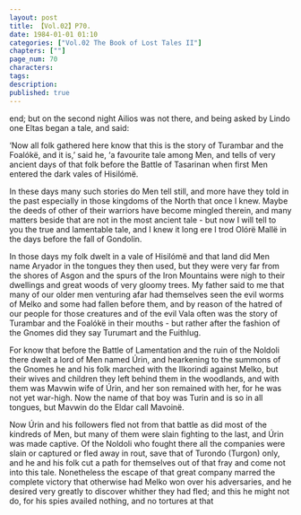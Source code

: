 ```yaml
---
layout: post
title: 【Vol.02】P70.
date: 1984-01-01 01:10
categories: ["Vol.02 The Book of Lost Tales II"]
chapters: [""]
page_num: 70
characters: 
tags: 
description: 
published: true
---
```


<p style="text-indent: 0;">
end; but on the second night Ailios was not there, and being asked by Lindo one Eltas began a tale, and said:
</p>

‘Now all folk gathered here know that this is the story of Turambar and the Foalókë, and it is,’ said he, ‘a favourite tale among Men, and tells of very ancient days of that folk before the Battle of Tasarinan when first Men entered the dark vales of Hisilómë.

In these days many such stories do Men tell still, and more have they told in the past especially in those kingdoms of the North that once I knew. Maybe the deeds of other of their warriors have become mingled therein, and many matters beside that are not in the most ancient tale - but now I will tell to you the true and lamentable tale, and I knew it long ere I trod Olórë Mallë in the days before the fall of Gondolin.

In those days my folk dwelt in a vale of Hisilómë and that land did Men name Aryador in the tongues they then used, but they were very far from the shores of Asgon and the spurs of the Iron Mountains were nigh to their dwellings and great woods of very gloomy trees. My father said to me that many of our older men venturing afar had themselves seen the evil worms of Melko and some had fallen before them, and by reason of the hatred of our people for those creatures and of the evil Vala often was the story of Turambar and the Foalókë in their mouths - but rather after the fashion of the Gnomes did they say Turumart and the Fuithlug.

For know that before the Battle of Lamentation and the ruin of the Noldoli there dwelt a lord of Men named Úrin, and hearkening to the summons of the Gnomes he and his folk marched with the Ilkorindi against Melko, but their wives and children they left behind them in the woodlands, and with them was Mavwin wife of Úrin, and her son remained with her, for he was not yet war-high. Now the name of that boy was Turin and is so in all tongues, but Mavwin do the Eldar call Mavoinë.

Now Úrin and his followers fled not from that battle as did most of the kindreds of Men, but many of them were slain fighting to the last, and Úrin was made captive. Of the Noldoli who fought there all the companies were slain or captured or fled away in rout, save that of Turondo (Turgon) only, and he and his folk cut a path for themselves out of that fray and come not into this tale. Nonetheless the escape of that great company marred the complete victory that otherwise had Melko won over his adversaries, and he desired very greatly to discover whither they had fled; and this he might not do, for his spies availed nothing, and no tortures at that

